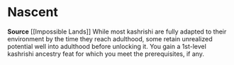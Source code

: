 ﻿---
id: '213'
name: Nascent
rarity: Common
source: '[[DATABASE/source/Impossible Lands|Impossible Lands]]'
trait: null
type: Heritage

---
# Nascent

**Source** [[Impossible Lands]]
While most kashrishi are fully adapted to their environment by the time they reach adulthood, some retain unrealized potential well into adulthood before unlocking it. You gain a 1st-level kashrishi ancestry feat for which you meet the prerequisites, if any.